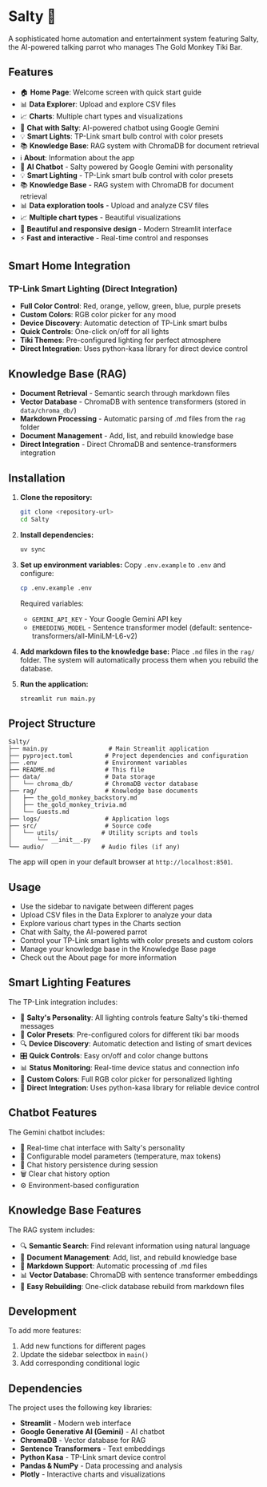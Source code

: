 # Salty 🧂

A sophisticated home automation and entertainment system featuring Salty, the AI-powered talking parrot who manages The Gold Monkey Tiki Bar.

## Features

- 🏠 **Home Page**: Welcome screen with quick start guide
- 📊 **Data Explorer**: Upload and explore CSV files
- 📈 **Charts**: Multiple chart types and visualizations
- 🤖 **Chat with Salty**: AI-powered chatbot using Google Gemini
- 💡 **Smart Lights**: TP-Link smart bulb control with color presets
- 📚 **Knowledge Base**: RAG system with ChromaDB for document retrieval
- ℹ️ **About**: Information about the app
- 🤖 **AI Chatbot** - Salty powered by Google Gemini with personality
- 💡 **Smart Lighting** - TP-Link smart bulb control with color presets
- 📚 **Knowledge Base** - RAG system with ChromaDB for document retrieval
- 📊 **Data exploration tools** - Upload and analyze CSV files
- 📈 **Multiple chart types** - Beautiful visualizations
- 🎨 **Beautiful and responsive design** - Modern Streamlit interface
- ⚡ **Fast and interactive** - Real-time control and responses

## Smart Home Integration

### TP-Link Smart Lighting (Direct Integration)
- **Full Color Control**: Red, orange, yellow, green, blue, purple presets
- **Custom Colors**: RGB color picker for any mood
- **Device Discovery**: Automatic detection of TP-Link smart bulbs
- **Quick Controls**: One-click on/off for all lights
- **Tiki Themes**: Pre-configured lighting for perfect atmosphere
- **Direct Integration**: Uses python-kasa library for direct device control

## Knowledge Base (RAG)

- **Document Retrieval** - Semantic search through markdown files
- **Vector Database** - ChromaDB with sentence transformers (stored in `data/chroma_db/`)
- **Markdown Processing** - Automatic parsing of .md files from the `rag` folder
- **Document Management** - Add, list, and rebuild knowledge base
- **Direct Integration** - Direct ChromaDB and sentence-transformers integration

## Installation

1. **Clone the repository:**
   ```bash
   git clone <repository-url>
   cd Salty
   ```

2. **Install dependencies:**
   ```bash
   uv sync
   ```

3. **Set up environment variables:**
   Copy `.env.example` to `.env` and configure:
   ```bash
   cp .env.example .env
   ```
   
   Required variables:
   - `GEMINI_API_KEY` - Your Google Gemini API key
   - `EMBEDDING_MODEL` - Sentence transformer model (default: sentence-transformers/all-MiniLM-L6-v2)

4. **Add markdown files to the knowledge base:**
   Place `.md` files in the `rag/` folder. The system will automatically process them when you rebuild the database.

5. **Run the application:**
   ```bash
   streamlit run main.py
   ```

## Project Structure

```
Salty/
├── main.py                 # Main Streamlit application
├── pyproject.toml         # Project dependencies and configuration
├── .env                   # Environment variables
├── README.md              # This file
├── data/                  # Data storage
│   └── chroma_db/         # ChromaDB vector database
├── rag/                   # Knowledge base documents
│   ├── the_gold_monkey_backstory.md
│   ├── the_gold_monkey_trivia.md
│   └── Guests.md
├── logs/                  # Application logs
├── src/                   # Source code
│   └── utils/            # Utility scripts and tools
│       └── __init__.py
└── audio/                # Audio files (if any)
```

The app will open in your default browser at `http://localhost:8501`.

## Usage

- Use the sidebar to navigate between different pages
- Upload CSV files in the Data Explorer to analyze your data
- Explore various chart types in the Charts section
- Chat with Salty, the AI-powered parrot
- Control your TP-Link smart lights with color presets and custom colors
- Manage your knowledge base in the Knowledge Base page
- Check out the About page for more information

## Smart Lighting Features

The TP-Link integration includes:
- 💬 **Salty's Personality**: All lighting controls feature Salty's tiki-themed messages
- 🎨 **Color Presets**: Pre-configured colors for different tiki bar moods
- 🔍 **Device Discovery**: Automatic detection and listing of smart devices
- 🎛️ **Quick Controls**: Easy on/off and color change buttons
- 📊 **Status Monitoring**: Real-time device status and connection info
- 🎯 **Custom Colors**: Full RGB color picker for personalized lighting
- 🔧 **Direct Integration**: Uses python-kasa library for reliable device control

## Chatbot Features

The Gemini chatbot includes:
- 💬 Real-time chat interface with Salty's personality
- 🧠 Configurable model parameters (temperature, max tokens)
- 📝 Chat history persistence during session
- 🗑️ Clear chat history option
- ⚙️ Environment-based configuration

## Knowledge Base Features

The RAG system includes:
- 🔍 **Semantic Search**: Find relevant information using natural language
- 📄 **Document Management**: Add, list, and rebuild knowledge base
- 🎯 **Markdown Support**: Automatic processing of .md files
- 📊 **Vector Database**: ChromaDB with sentence transformer embeddings
- 🔄 **Easy Rebuilding**: One-click database rebuild from markdown files

## Development

To add more features:
1. Add new functions for different pages
2. Update the sidebar selectbox in `main()`
3. Add corresponding conditional logic

## Dependencies

The project uses the following key libraries:
- **Streamlit** - Modern web interface
- **Google Generative AI (Gemini)** - AI chatbot
- **ChromaDB** - Vector database for RAG
- **Sentence Transformers** - Text embeddings
- **Python Kasa** - TP-Link smart device control
- **Pandas & NumPy** - Data processing and analysis
- **Plotly** - Interactive charts and visualizations
